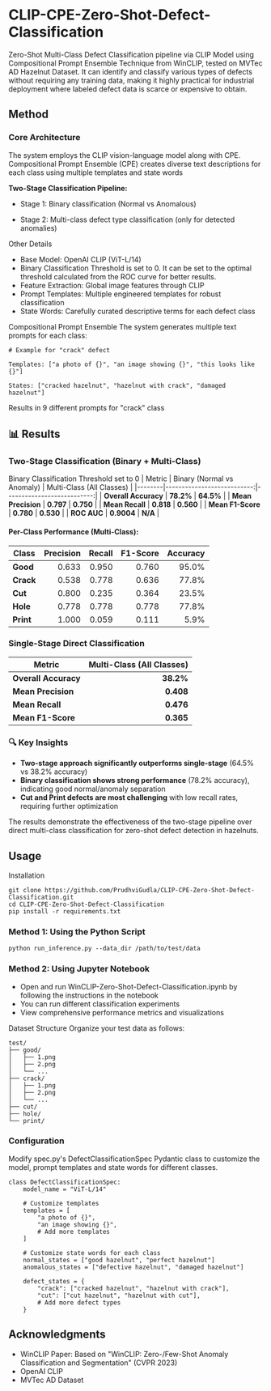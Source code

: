 # CLIP-CPE-Zero-Shot-Defect-Classification
Zero-Shot Multi-Class Defect Classification pipeline via CLIP Model using Compositional Prompt Ensemble Technique from WinCLIP, tested on MVTec AD Hazelnut Dataset. It can identify and classify various types of defects without requiring any training data, making it highly practical for industrial deployment where labeled defect data is scarce or expensive to obtain.

## Method
### Core Architecture
The system employs the CLIP vision-language model along with CPE. Compositional Prompt Ensemble (CPE) creates diverse text descriptions for each class using multiple templates and state words

**Two-Stage Classification Pipeline:**

- Stage 1: Binary classification (Normal vs Anomalous) 

- Stage 2: Multi-class defect type classification (only for detected anomalies)

Other Details
- Base Model: OpenAI CLIP (ViT-L/14)
- Binary Classification Threshold is set to 0. It can be set to the optimal threshold calculated from the ROC curve for better results.
- Feature Extraction: Global image features through CLIP 
- Prompt Templates: Multiple engineered templates for robust classification
- State Words: Carefully curated descriptive terms for each defect class

Compositional Prompt Ensemble
The system generates multiple text prompts for each class:

```
# Example for "crack" defect

Templates: ["a photo of {}", "an image showing {}", "this looks like {}"]

States: ["cracked hazelnut", "hazelnut with crack", "damaged hazelnut"]

```
Results in 9 different prompts for "crack" class

## 📊 Results

### Two-Stage Classification (Binary + Multi-Class)
Binary Classification Threshold set to 0
| Metric | Binary (Normal vs Anomaly) | Multi-Class (All Classes) |
|--------|---------------------------:|---------------------------:|
| **Overall Accuracy** | **78.2%** | **64.5%** |
| **Mean Precision** | **0.797** | **0.750** |
| **Mean Recall** | **0.818** | **0.560** |
| **Mean F1-Score** | **0.780** | **0.530** |
| **ROC AUC** | **0.9004** | **N/A** |

#### Per-Class Performance (Multi-Class):
| Class | Precision | Recall | F1-Score | Accuracy |
|-------|----------:|-------:|---------:|---------:|
| **Good** | 0.633 | 0.950 | 0.760 | 95.0% |
| **Crack** | 0.538 | 0.778 | 0.636 | 77.8% |
| **Cut** | 0.800 | 0.235 | 0.364 | 23.5% |
| **Hole** | 0.778 | 0.778 | 0.778 | 77.8% |
| **Print** | 1.000 | 0.059 | 0.111 | 5.9% |

### Single-Stage Direct Classification

| Metric | Multi-Class (All Classes) |
|--------|--------------------------:|
| **Overall Accuracy** | **38.2%** |
| **Mean Precision** | **0.408** |
| **Mean Recall** | **0.476** |
| **Mean F1-Score** | **0.365** |

### 🔍 Key Insights

- **Two-stage approach significantly outperforms single-stage** (64.5% vs 38.2% accuracy)
- **Binary classification shows strong performance** (78.2% accuracy), indicating good normal/anomaly separation  
- **Cut and Print defects are most challenging** with low recall rates, requiring further optimization

The results demonstrate the effectiveness of the two-stage pipeline over direct multi-class classification for zero-shot defect detection in hazelnuts.

## Usage
Installation
```
git clone https://github.com/PrudhviGudla/CLIP-CPE-Zero-Shot-Defect-Classification.git
cd CLIP-CPE-Zero-Shot-Defect-Classification
pip install -r requirements.txt
```

### Method 1: Using the Python Script
```
python run_inference.py --data_dir /path/to/test/data 
```

### Method 2: Using Jupyter Notebook
- Open and run WinCLIP-Zero-Shot-Defect-Classification.ipynb by following the instructions in the notebook
- You can run different classification experiments
- View comprehensive performance metrics and visualizations

Dataset Structure
Organize your test data as follows:
```
test/
├── good/
│   ├── 1.png
│   ├── 2.png
│   └── ...
├── crack/
│   ├── 1.png
│   ├── 2.png
│   └── ...
├── cut/
├── hole/
└── print/
```

### Configuration
Modify spec.py's DefectClassificationSpec Pydantic class to customize the model, prompt templates and state words for different classes.

```
class DefectClassificationSpec:
    model_name = "ViT-L/14"
    
    # Customize templates
    templates = [
        "a photo of {}",
        "an image showing {}",
        # Add more templates
    ]
    
    # Customize state words for each class
    normal_states = ["good hazelnut", "perfect hazelnut"]
    anomalous_states = ["defective hazelnut", "damaged hazelnut"]
    
    defect_states = {
        "crack": ["cracked hazelnut", "hazelnut with crack"],
        "cut": ["cut hazelnut", "hazelnut with cut"],
        # Add more defect types
    }
```

## Acknowledgments
- WinCLIP Paper: Based on "WinCLIP: Zero-/Few-Shot Anomaly Classification and Segmentation" (CVPR 2023)
- OpenAI CLIP
- MVTec AD Dataset
